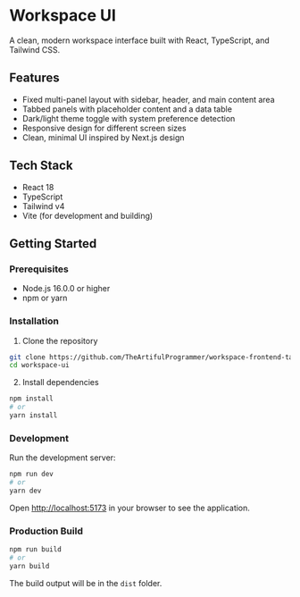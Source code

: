# Workspace UI

A clean, modern workspace interface built with React, TypeScript, and Tailwind CSS.

## Features

- Fixed multi-panel layout with sidebar, header, and main content area
- Tabbed panels with placeholder content and a data table
- Dark/light theme toggle with system preference detection
- Responsive design for different screen sizes
- Clean, minimal UI inspired by Next.js design

## Tech Stack

- React 18
- TypeScript
- Tailwind v4
- Vite (for development and building)

## Getting Started

### Prerequisites

- Node.js 16.0.0 or higher
- npm or yarn

### Installation

1. Clone the repository

```bash
git clone https://github.com/TheArtifulProgrammer/workspace-frontend-task.git
cd workspace-ui
```

2. Install dependencies

```bash
npm install
# or
yarn install
```

### Development

Run the development server:

```bash
npm run dev
# or
yarn dev
```

Open [http://localhost:5173](http://localhost:5173) in your browser to see the application.

### Production Build

```bash
npm run build
# or
yarn build
```

The build output will be in the `dist` folder.
